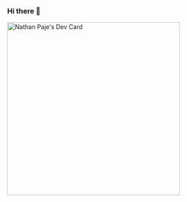 ### Hi there 👋

<!--
**NRP7/NRP7** is a ✨ _special_ ✨ repository because its `README.md` (this file) appears on your GitHub profile.

Here are some ideas to get you started:

- 🔭 I’m currently working on ...
- 🌱 I’m currently learning ...
- 👯 I’m looking to collaborate on ...
- 🤔 I’m looking for help with ...
- 💬 Ask me about ...
- 📫 How to reach me: ...
- 😄 Pronouns: ...
- ⚡ Fun fact: ...
-->

<a href="https://app.daily.dev/its_NRP"><img src="https://api.daily.dev/devcards/d3a8dfa66d1744d19a6a5514b0948d9b.png?r=xk3" width="400" alt="Nathan Paje's Dev Card"/></a>
